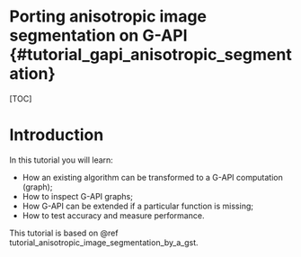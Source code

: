 # Porting anisotropic image segmentation on G-API {#tutorial_gapi_anisotropic_segmentation}

[TOC]

# Introduction

In this tutorial you will learn:
* How an existing algorithm can be transformed to a G-API computation
  (graph);
* How to inspect G-API graphs;
* How G-API can be extended if a particular function is missing;
* How to test accuracy and measure performance.

This tutorial is based on @ref
tutorial_anisotropic_image_segmentation_by_a_gst.

